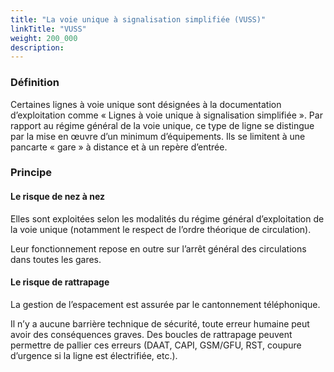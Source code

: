 ```yaml
---
title: "La voie unique à signalisation simplifiée (VUSS)"
linkTitle: "VUSS"
weight: 200_000
description:
---
```


### Définition

Certaines lignes à voie unique sont désignées à la documentation d’exploitation comme « Lignes à voie unique à
signalisation simplifiée ». Par rapport au régime général de la voie unique, ce type de ligne se distingue par la mise
en œuvre d’un minimum d’équipements. Ils se limitent à une pancarte « gare » à distance et à un repère d’entrée.

### Principe

#### Le risque de nez à nez

Elles sont exploitées selon les modalités du régime général d’exploitation de la voie unique (notamment le respect 
de l’ordre théorique de circulation).

Leur fonctionnement repose en outre sur l’arrêt général des circulations dans toutes les gares.

#### Le risque de rattrapage

La gestion de l’espacement est assurée par le cantonnement téléphonique.

Il n’y a aucune barrière technique de sécurité, toute erreur humaine peut avoir des conséquences graves. Des boucles de
rattrapage peuvent permettre de pallier ces erreurs (DAAT, CAPI, GSM/GFU, RST, coupure d’urgence si la ligne est
électrifiée, etc.).
  